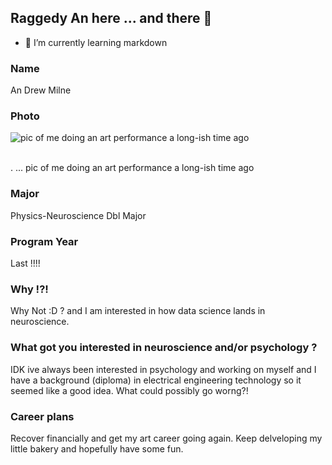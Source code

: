 ## Raggedy An here ... and there 👋
- 🌱 I’m currently learning markdown

### Name 
 An Drew Milne 

### Photo
![pic of me doing an art performance a long-ish time ago ](https://andrewjohnmilne.com/wp-content/uploads/2013/05/logo2pt2_sm275.jpg)

<br>
.
... pic of me doing an art performance a long-ish time ago 

### Major
Physics-Neuroscience Dbl Major

### Program Year
Last !!!!

### Why !?! 
Why Not :D ? and I am interested in how data science lands in neuroscience.

### What got you interested in neuroscience and/or psychology ?
IDK ive always been interested in psychology and working on myself and I have a background (diploma) in electrical engineering technology so it seemed like a good idea. What could possibly go worng?!

### Career plans 
Recover financially and get my art career going again. 
Keep delveloping my little bakery and hopefully have some fun. 

